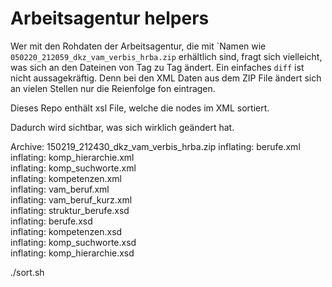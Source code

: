 # Arbeitsagentur helpers

Wer mit den Rohdaten der Arbeitsagentur, die mit `Namen wie
``050220_212059_dkz_vam_verbis_hrba.zip`` erhältlich sind, fragt sich
vielleicht, was sich an den Dateinen von Tag zu Tag ändert. Ein einfaches
``diff`` ist nicht aussagekräftig. Denn bei den XML Daten aus dem ZIP File
ändert sich an vielen Stellen nur die Reienfolge fon eintragen.

Dieses Repo enthält xsl File, welche die nodes im XML sortiert.

Dadurch wird sichtbar, was sich wirklich geändert hat. 

Archive:  150219_212430_dkz_vam_verbis_hrba.zip
  inflating: berufe.xml              
  inflating: komp_hierarchie.xml     
  inflating: komp_suchworte.xml      
  inflating: kompetenzen.xml         
  inflating: vam_beruf.xml           
  inflating: vam_beruf_kurz.xml      
  inflating: struktur_berufe.xsd     
  inflating: berufe.xsd              
  inflating: kompetenzen.xsd         
  inflating: komp_suchworte.xsd      
  inflating: komp_hierarchie.xsd 

./sort.sh